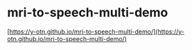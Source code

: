# mri-to-speech-multi-demo

[https://y-otn.github.io/mri-to-speech-multi-demo/](https://y-otn.github.io/mri-to-speech-multi-demo/)
